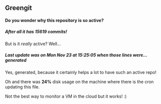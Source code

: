 ## Greengit

#### Do you wonder why this repository is so active?

##### After all it has 15619 commits!

But is it *really* active? Well...

##### Last update was on Mon Nov 23 at 15:25:05 when those lines were... generated

Yes, generated, because it certainly helps a lot to have such an active repo!

Oh and there was **24%** disk usage on the machine
where there is the cron updating this file.

Not the best way to monitor a VM in the cloud but it works! :)
